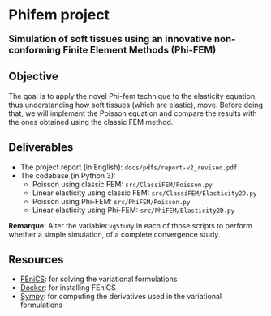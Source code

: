 # Phifem project

<span style="font-size:1.3em;">**Simulation of soft tissues using an innovative non-conforming Finite Element Methods (Phi-FEM)**</span>


## **Objective**
The goal is to apply the novel Phi-fem technique to the elasticity equation, thus understanding how soft tissues (which are elastic), move. Before doing that, we will implement the Poisson equation and compare the results with the ones obtained using the classic FEM method.



## **Deliverables**
- The project report (in English): `docs/pdfs/report-v2_revised.pdf`
- The codebase (in Python 3):
    - Poisson using classic FEM: `src/ClassiFEM/Poisson.py`
    - Linear elasticity using classic FEM: `src/ClassiFEM/Elasticity2D.py`
    - Poisson using Phi-FEM: `src/PhiFEM/Poisson.py`
    - Linear elasticity using Phi-FEM: `src/PhiFEM/Elasticity2D.py`

**Remarque:** Alter the variable`CvgStudy` in each of those scripts to perform whether a simple simulation, of a complete convergence study. 


## **Resources**
- [FEniCS](https://fenicsproject.org/): for solving the variational formulations
- [Docker](https://www.docker.com/): for installing FEniCS
- [Sympy](https://www.sympy.org/en/index.html): for computing the derivatives used in the variational formulations